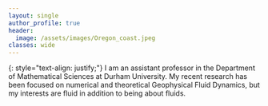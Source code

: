 ```yaml
---
layout: single
author_profile: true
header:
  image: /assets/images/Oregon_coast.jpeg
classes: wide
---
```

{: style="text-align: justify;"}
I am an assistant professor in the Department of Mathematical Sciences at Durham University. My recent research has been focused on numerical and theoretical Geophysical Fluid Dynamics, but my interests are fluid in addition to being about fluids.



